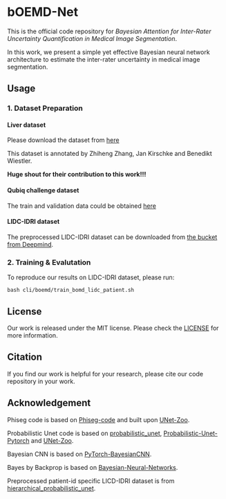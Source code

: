 # bOEMD-Net
This is the official code repository for *Bayesian Attention for Inter-Rater Uncertainty Quantification in Medical Image Segmentation*.

In this work, we present a simple yet effective Bayesian neural network architecture to estimate the inter-rater uncertainty in medical image segmentation.

## Usage

### 1. Dataset Preparation

#### Liver dataset 
Please download the dataset from [here](https://drive.google.com/file/d/1DVzHYt5OM9eWaMu0eC1no31plEXEGCkQ/view?usp=sharing)

This dataset is annotated by Zhiheng Zhang, Jan Kirschke and Benedikt Wiestler. 

**Huge shout for their contribution to this work!!!**

#### Qubiq challenge dataset
The train and validation data could be obtained [here](https://qubiq.grand-challenge.org/)

#### LIDC-IDRI dataset
The preprocessed LIDC-IDRI dataset can be downloaded from [the bucket from Deepmind](https://console.cloud.google.com/storage/browser/hpunet-data/lidc_crops/).



### 2. Training & Evalutation
To reproduce our results on LIDC-IDRI dataset, please run:
```
bash cli/boemd/train_bomd_lidc_patient.sh
```

## License
Our work is released under the MIT license. Please check the [LICENSE](LICENSE) for more information.

## Citation
If you find our work is helpful for your research, please cite our code repository in your work. 

## Acknowledgement
Phiseg code is based on [Phiseg-code](https://github.com/baumgach/PHiSeg-code) and built upon [UNet-Zoo](https://github.com/stefanknegt/Probabilistic-Unet-Pytorch/).

Probabilistic Unet code is based on [probabilistic_unet](https://github.com/SimonKohl/probabilistic_unet), [Probabilistic-Unet-Pytorch](https://github.com/stefanknegt/Probabilistic-Unet-Pytorh) and [UNet-Zoo](https://github.com/gigantenbein/UNet-Zoo).

Bayesian CNN is based on [PyTorch-BayesianCNN](https://github.com/kumar-shridhar/PyTorch-BayesianCNN).

Bayes by Backprop is based on [Bayesian-Neural-Networks](https://github.com/JavierAntoran/Bayesian-Neural-Networks).

Preprocessed patient-id specific LICD-IDRI dataset is from [hierarchical_probabilistic_unet](https://github.com/deepmind/deepmind-research/tree/master/hierarchical_probabilistic_unet).